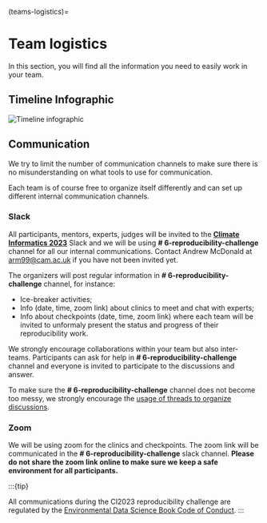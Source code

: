 (teams-logistics)=

# Team logistics

In this section, you will find all the information you need to easily work in your team.

## Timeline Infographic

![Timeline infographic](../figures/timeline_infographic.png)

## Communication

We try to limit the number of communication channels to make sure there is no misunderstanding on what tools to use for communication.

Each team is of course free to organize itself differently and can set up different internal communication channels.

### Slack

All participants, mentors, experts, judges will be invited to the **[Climate Informatics 2023](ci23.slack.com)** Slack and we will be using **# 6-reproducibility-challenge** channel for all our internal communications. Contact Andrew McDonald at arm99@cam.ac.uk if you have not been invited yet.

The organizers will post regular information in **# 6-reproducibility-challenge** channel, for instance:
- Ice-breaker activities;
- Info (date, time, zoom link) about clinics to meet and chat with experts;
- Info about checkpoints (date, time, zoom link) where each team will be invited to unformaly present the status and progress of their reproducibility work.

We strongly encourage collaborations within your team but also inter-teams. Participants can ask for help in **# 6-reproducibility-challenge** channel and everyone is invited to participate to the discussions and answer. 

To make sure the **# 6-reproducibility-challenge** channel does not become too messy, we strongly encourage the [usage of threads to organize discussions](https://slack.com/help/articles/115000769927-Use-threads-to-organize-discussions-).

### Zoom

We will be using zoom for the clinics and checkpoints. The zoom link will be communicated in the **# 6-reproducibility-challenge**  slack channel. **Please do not share the zoom link online to make sure we keep a safe environment for all participants.** 

:::{tip}

All communications during the CI2023 reproducibility challenge are regulated by the [Environmental Data Science Book Code of Conduct](https://raw.githubusercontent.com/alan-turing-institute/environmental-ds-book/master/CODE_OF_CONDUCT.md).
:::